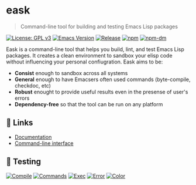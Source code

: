 # eask
> Command-line tool for building and testing Emacs Lisp packages

[![License: GPL v3](https://img.shields.io/badge/License-GPL%20v3-green.svg)](https://www.gnu.org/licenses/gpl-3.0)
[![Emacs Version](https://img.shields.io/badge/Emacs-26.1+-7F5AB6.svg?logo=gnu%20emacs&logoColor=white)](https://www.gnu.org/software/emacs/download.html)
[![Release](https://img.shields.io/github/release/emacs-eask/eask.svg?logo=github)](https://github.com/emacs-eask/eask/releases/latest)
[![npm](https://img.shields.io/npm/v/@emacs-eask/eask?logo=npm&color=green)](https://www.npmjs.com/package/@emacs-eask/eask)
[![npm-dm](https://img.shields.io/npm/dm/@emacs-eask/eask.svg)](https://npmcharts.com/compare/@emacs-eask/eask?minimal=true)

Eask is a command-line tool that helps you build, lint, and test Emacs Lisp
packages. It creates a clean environment to sandbox your elisp code without
influencing your personal confiugration. Eask aims to be:

* **Consist** enough to sandbox across all systems
* **General** enough to have Emacsers often used commands (byte-compile, checkdoc, etc)
* **Robust** enought to provide useful results even in the presense of user's errors
* **Dependency-free** so that the tool can be run on any platform

## 🔗 Links

* [Documentation](https://emacs-eask.github.io/)
* [Command-line interface](https://emacs-eask.github.io/eask/usage)

## 🧪 Testing

[![Compile](https://github.com/emacs-eask/eask/actions/workflows/test-redefine.yml/badge.svg)](https://github.com/emacs-eask/eask/actions/workflows/test-redefine.yml)
[![Commands](https://github.com/emacs-eask/eask/actions/workflows/test-commands.yml/badge.svg)](https://github.com/emacs-eask/eask/actions/workflows/test-commands.yml)
[![Exec](https://github.com/emacs-eask/eask/actions/workflows/test-exec.yml/badge.svg)](https://github.com/emacs-eask/eask/actions/workflows/test-exec.yml)
[![Error](https://github.com/emacs-eask/eask/actions/workflows/test-error.yml/badge.svg)](https://github.com/emacs-eask/eask/actions/workflows/test-error.yml)
[![Color](https://github.com/emacs-eask/eask/actions/workflows/test-color.yml/badge.svg)](https://github.com/emacs-eask/eask/actions/workflows/test-color.yml)
